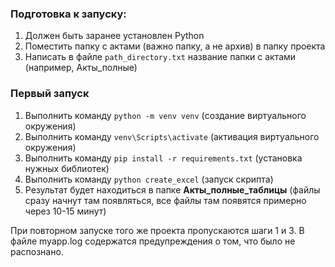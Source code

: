 ### Подготовка к запуску:

1. Должен быть заранее установлен Python
2. Поместить папку с актами (важно папку, а не архив) в папку проекта
3. Написать в файле `path_directory.txt` название папки с актами (например, Акты_полные)

### Первый запуск
1. Выполнить команду `python -m venv venv` (создание виртуального окружения)
2. Выполнить команду `venv\Scripts\activate` (активация виртуального окружения)
3. Выполнить команду `pip install -r requirements.txt` (установка нужных библиотек)
4. Выполнить команду `python create_excel` (запуск скрипта)
5. Результат будет находиться в папке **Акты_полные_таблицы** (файлы сразу начнут там появляться, все файлы там появятся примерно
   через 10-15 минут)

При повторном запуске того же проекта пропускаются шаги 1 и 3.
В файле myapp.log содержатся предупреждения о том, что было не распознано.